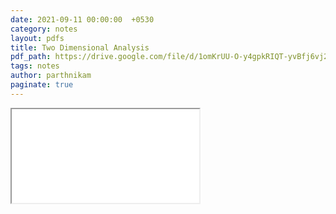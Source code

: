 ```yaml
---
date: 2021-09-11 00:00:00  +0530
category: notes
layout: pdfs
title: Two Dimensional Analysis
pdf_path: https://drive.google.com/file/d/1omKrUU-O-y4gpkRIQT-yvBfj6vj2dYzf/preview?usp=sharing
tags: notes
author: parthnikam
paginate: true
---
```


<iframe class="embed-pdf" src="{{ page.pdf_path }}#toolbar=0" seamless="seamless" scrolling="no" style="overflow:hidden"></iframe>
